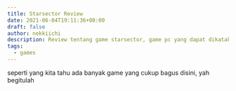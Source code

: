 ```yaml
---
title: Starsector Review
date: 2021-06-04T19:11:36+08:00
draft: false
author: nekkiichi
description: Review tentang game starsector, game pc yang dapat dikatakan underrated
tags:
  - games
---
```

seperti yang kita tahu ada banyak game yang cukup bagus disini, yah begitulah